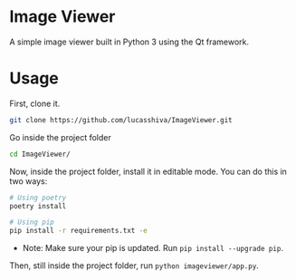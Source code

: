 # Image Viewer

A simple image viewer built in Python 3 using the Qt framework.

# Usage

First, clone it.

```sh
git clone https://github.com/lucasshiva/ImageViewer.git
```

Go inside the project folder

```sh
cd ImageViewer/
```

Now, inside the project folder, install it in editable mode.
You can do this in two ways:

```sh
# Using poetry
poetry install

# Using pip
pip install -r requirements.txt -e
```

- Note: Make sure your pip is updated. Run `pip install --upgrade pip`.

Then, still inside the project folder, run `python imageviewer/app.py`.
